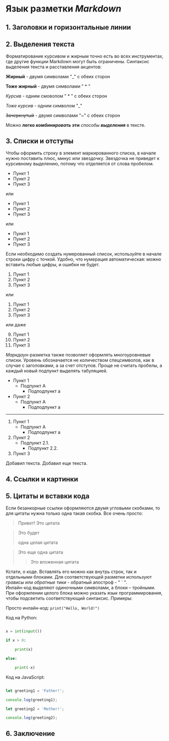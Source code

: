 # Язык разметки *Markdown*

## 1. Заголовки и горизонтальные линии

## 2. Выделения текста

Форматирование курсивом и жирным точно есть во всех инструментах, где другие функции Markdown могут быть ограничены. Синтаксис выделения текста и расставления акцентов:

__Жирный__ - двумя символами "_" с обеих сторон

**Тоже жирный** - двумя символами " * "

*Курсив* - одним смоволом " * " с обеих сторон

_Тоже курсив_ - одним символом "_"

~~Зачеркнутый~~ - двумя символами "~" с обеих сторон

Можно __легко *комбинировать* эти__ *способы __выделения__* в тексте.

## 3. Списки и отступы

Чтобы оформить строку в элемент маркированного списка, в начале нужно поставить плюс, минус или звездочку. Звездочка не приведет к курсивному выделению, потому что отделяется от слова пробелом.

- Пункт 1
- Пункт 2
- Пункт 3

или

+ Пункт 1
+ Пункт 2
+ Пункт 3

или

* Пункт 1
* Пункт 2
* Пункт 3

Если необходимо создать нумерованный список, используйте в начале строки цифру с точкой. Удобно, что нумерация автоматическая: можно вставить любые цифры, и ошибки не будет.

1. Пункт 1
2. Пункт 2
3. Пункт 3

или

1. Пункт 1
1. Пункт 2
1. Пункт 3

или даже

9. Пункт 1
5. Пункт 2
1. Пункт 3

*Маркдаун*-разметка также позволяет оформлять многоуровневые списки. Уровень обозначается не количеством спецсимволов, как в случае с заголовками, а за счет отступов. Проще не считать пробелы, а каждый новый подпункт выделять табуляцией.

- Пункт 1
    - Подпункт A
        - Подподпункт a
- Пункт 2
    + Подпункт A
        * Подподпункт a

---

1. Пункт 1
    + Подпункт A
        - Подподпункт a
2. Пункт 2
    * Подпункт 2.1.
        * Подпункт 2.2.
3. Пункт 3


Добавил текста.
Добавил еще текста.

## 4. Ссылки и картинки

## 5. Цитаты и вставки кода

Если безанкорные ссылки оформляются двумя угловыми скобками, то для цитаты нужна только одна такая скобка. Все очень просто:

>Привет! Это цитата

>Это будет
>
> одна целая цитата

> Это еще одна цитата
>
>>Это вложенная цитата

Кстати, о коде. Вставлять его можно как внутрь строк, так и отдельными блоками. Для соответствующей разметки используют *грависы* или *обратные тики* - обратный апостроф - " ` ".\
Инлайн-код выделяют одиночными символами, а блоки – тройными. При оформлении целого блока можно указать язык программирования, чтобы подсветить соответствующий синтаксис. Примеры:

Просто инлайн-код: `print("Hello, World!")`

Код на Python:

```python

x = int(input())

if x > 0:

    print(x)

else:

    print(-x)

```

Код на JavaScript:

```javascript

let greeting1 = 'Father!';

console.log(greeting1);

let greeting2 = 'Mother!';

console.log(greeting2);

```

## 6. Заключение
